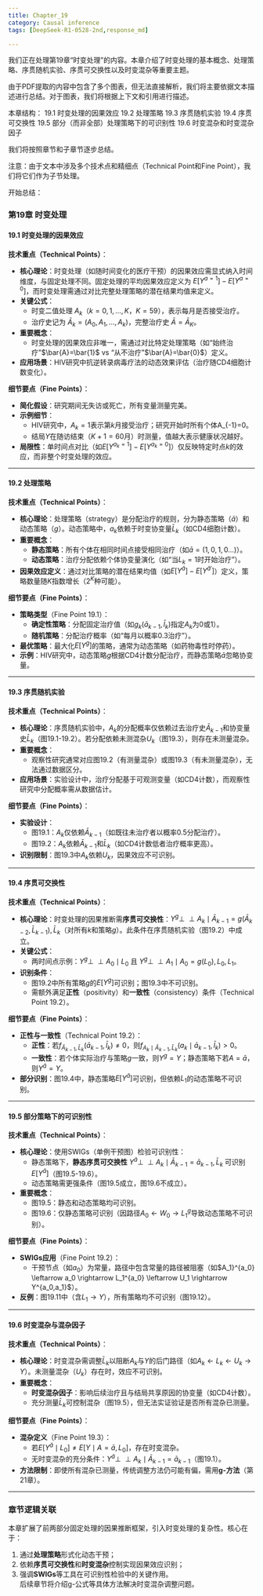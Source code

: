 ```yaml
---
title: Chapter_19
category: Causal inference
tags: [DeepSeek-R1-0528-2nd,response_md]

---
```

<think>
我们正在处理第19章“时变处理”的内容。本章介绍了时变处理的基本概念、处理策略、序贯随机实验、序贯可交换性以及时变混杂等重要主题。

 由于PDF提取的内容中包含了多个图表，但无法直接解析，我们将主要依据文本描述进行总结。对于图表，我们将根据上下文和引用进行描述。

 本章结构：
 19.1 时变处理的因果效应
 19.2 处理策略
 19.3 序贯随机实验
 19.4 序贯可交换性
 19.5 部分（而非全部）处理策略下的可识别性
 19.6 时变混杂和时变混杂因子

 我们将按照章节和子章节逐步总结。

 注意：由于文本中涉及多个技术点和精细点（Technical Point和Fine Point），我们将它们作为子节处理。

 开始总结：
</think>
### 第19章 时变处理

#### 19.1 时变处理的因果效应
**技术重点（Technical Points）**：
- **核心理论**：时变处理（如随时间变化的医疗干预）的因果效应需显式纳入时间维度，与固定处理不同。固定处理的平均因果效应定义为 $E[Y^{a=1}] - E[Y^{a=0}]$，而时变处理需通过对比完整处理策略的潜在结果均值来定义。
- **关键公式**：  
  - 时变二值处理 $A_k$（$k=0,1,\dots,K$，$K=59$），表示每月是否接受治疗。  
  - 治疗史记为 $\bar{A}_k = (A_0, A_1, \dots, A_k)$，完整治疗史 $\bar{A} = \bar{A}_K$。  
- **重要概念**：  
  - 时变处理的因果效应非唯一，需通过对比特定处理策略（如“始终治疗”$\bar{A}=\bar{1}$ vs “从不治疗”$\bar{A}=\bar{0}$）定义。  
- **应用场景**：HIV研究中抗逆转录病毒疗法的动态效果评估（治疗随CD4细胞计数变化）。

**细节要点（Fine Points）**：
- **简化假设**：研究期间无失访或死亡，所有变量测量完美。
- **示例细节**：  
  - HIV研究中，$A_k=1$表示第$k$月接受治疗；研究开始时所有个体A_{-1}=0。  
  - 结局$Y$在随访结束（$K+1=60$月）时测量，值越大表示健康状况越好。  
- **局限性**：单时间点对比（如$E[Y^{a_k=1}] - E[Y^{a_k=0}]$）仅反映特定时点$k$的效应，而非整个时变处理的效应。

---

#### 19.2 处理策略
**技术重点（Technical Points）**：
- **核心理论**：处理策略（strategy）是分配治疗的规则，分为静态策略（$\bar{a}$）和动态策略（$g$）。动态策略中，$a_k$依赖于时变协变量$\bar{L}_k$（如CD4细胞计数）。
- **重要概念**：  
  - **静态策略**：所有个体在相同时间点接受相同治疗（如$\bar{a}=(1,0,1,0\dots)$）。  
  - **动态策略**：治疗分配依赖个体协变量演化（如“当$L_k=1$时开始治疗”）。  
- **因果效应定义**：通过对比策略的潜在结果均值（如$E[Y^{\bar{a}}] - E[Y^{\bar{a}'}]$）定义，策略数量随$K$指数增长（$2^K$种可能）。

**细节要点（Fine Points）**：
- **策略类型**（Fine Point 19.1）：  
  - **确定性策略**：分配固定治疗值（如$g_k(\bar{a}_{k-1}, \bar{l}_k)$指定$A_k$为0或1）。  
  - **随机策略**：分配治疗概率（如“每月以概率0.3治疗”）。  
- **最优策略**：最大化$E[Y^g]$的策略，通常为动态策略（如药物毒性时停药）。  
- **示例**：HIV研究中，动态策略$g$根据CD4计数分配治疗，而静态策略$\bar{a}$忽略协变量。

---

#### 19.3 序贯随机实验
**技术重点（Technical Points）**：
- **核心理论**：序贯随机实验中，$A_k$的分配概率仅依赖过去治疗史$\bar{A}_{k-1}$和协变量史$\bar{L}_k$（图19.1-19.2）。若分配依赖未测混杂$U_k$（图19.3），则存在未测量混杂。
- **重要概念**：  
  - 观察性研究通常对应图19.2（有测量混杂）或图19.3（有未测量混杂），无法通过数据区分。  
- **应用场景**：实验设计中，治疗分配基于可观测变量（如CD4计数），而观察性研究中分配概率需从数据估计。

**细节要点（Fine Points）**：
- **实验设计**：  
  - 图19.1：$A_k$仅依赖$\bar{A}_{k-1}$（如既往未治疗者以概率0.5分配治疗）。  
  - 图19.2：$A_k$依赖$\bar{A}_{k-1}$和$\bar{L}_k$（如CD4计数低者治疗概率更高）。  
- **识别限制**：图19.3中$A_k$依赖$U_k$，因果效应不可识别。

---

#### 19.4 序贯可交换性
**技术重点（Technical Points）**：
- **核心理论**：时变处理的因果推断需**序贯可交换性**：$Y^g \perp\!\!\!\perp A_k \mid \bar{A}_{k-1} = g(\bar{A}_{k-2}, \bar{L}_{k-1}), \bar{L}_k$（对所有$k$和策略$g$）。此条件在序贯随机实验（图19.2）中成立。
- **关键公式**：  
  - 两时间点示例：$Y^g \perp\!\!\!\perp A_0 \mid L_0$ 且 $Y^g \perp\!\!\!\perp A_1 \mid A_0=g(L_0), L_0, L_1$。  
- **识别条件**：  
  - 图19.2中所有策略$g$的$E[Y^g]$可识别；图19.3中不可识别。  
  - 需额外满足**正性**（positivity）和**一致性**（consistency）条件（Technical Point 19.2）。

**细节要点（Fine Points）**：
- **正性与一致性**（Technical Point 19.2）：  
  - **正性**：若$f_{\bar{A}_{k-1},\bar{L}_k}(\bar{a}_{k-1}, \bar{l}_k) \neq 0$，则$f_{A_k \mid \bar{A}_{k-1},\bar{L}_k}(a_k \mid \bar{a}_{k-1}, \bar{l}_k) > 0$。  
  - **一致性**：若个体实际治疗与策略$g$一致，则$Y^g = Y$；静态策略下若$A = \bar{a}$，则$Y^{\bar{a}} = Y$。  
- **部分识别**：图19.4中，静态策略$E[Y^{\bar{a}}]$可识别，但依赖$L_1$的动态策略不可识别。

---

#### 19.5 部分策略下的可识别性
**技术重点（Technical Points）**：
- **核心理论**：使用SWIGs（单例干预图）检验可识别性：  
  - 静态策略下，**静态序贯可交换性** $Y^{\bar{a}} \perp\!\!\!\perp A_k \mid \bar{A}_{k-1} = \bar{a}_{k-1}, \bar{L}_k$ 可识别$E[Y^{\bar{a}}]$（图19.5-19.6）。  
  - 动态策略需更强条件（图19.5成立，图19.6不成立）。  
- **重要概念**：  
  - 图19.5：静态和动态策略均可识别。  
  - 图19.6：仅静态策略可识别（因路径$A_0 \leftarrow W_0 \rightarrow L_1^g$导致动态策略不可识别）。  

**细节要点（Fine Points）**：
- **SWIGs应用**（Fine Point 19.2）：  
  - 干预节点（如$a_0$）为常量，路径中包含常量的路径被阻塞（如$A_1}^{a_0} \leftarrow a_0 \rightarrow L_1^{a_0} \leftarrow U_1 \rightarrow Y^{a_0,a_1}$）。  
- **反例**：图19.11中（含$L_1 \rightarrow Y$），所有策略均不可识别（图19.12）。

---

#### 19.6 时变混杂与混杂因子
**技术重点（Technical Points）**：
- **核心理论**：时变混杂需调整$\bar{L}_k$以阻断$A_k$与$Y$的后门路径（如$A_k \leftarrow L_k \leftarrow U_k \rightarrow Y$）。未测量混杂（$U_k$）存在时，效应不可识别。
- **重要概念**：  
  - **时变混杂因子**：影响后续治疗且与结局共享原因的协变量（如CD4计数）。  
  - 充分测量$\bar{L}_k$可控制混杂（图19.5），但无法实证验证是否所有混杂已测量。  

**细节要点（Fine Points）**：
- **混杂定义**（Fine Point 19.3）：  
  - 若$E[Y^{\bar{a}} \mid L_0] \neq E[Y \mid A=\bar{a}, L_0]$，存在时变混杂。  
  - 无时变混杂的充分条件：$Y^{\bar{a}} \perp\!\!\!\perp A_k \mid \bar{A}_{k-1} = \bar{a}_{k-1}$（图19.1）。  
- **方法限制**：即使所有混杂已测量，传统调整方法仍可能有偏，需用**g-方法**（第21章）。

---

### 章节逻辑关联
本章扩展了前两部分固定处理的因果推断框架，引入时变处理的复杂性。核心在于：  
1. 通过**处理策略**形式化动态干预；  
2. 依赖**序贯可交换性**和**时变混杂**控制实现因果效应识别；  
3. 强调**SWIGs**等工具在可识别性检验中的关键作用。  
后续章节将介绍g-公式等具体方法解决时变混杂调整问题。